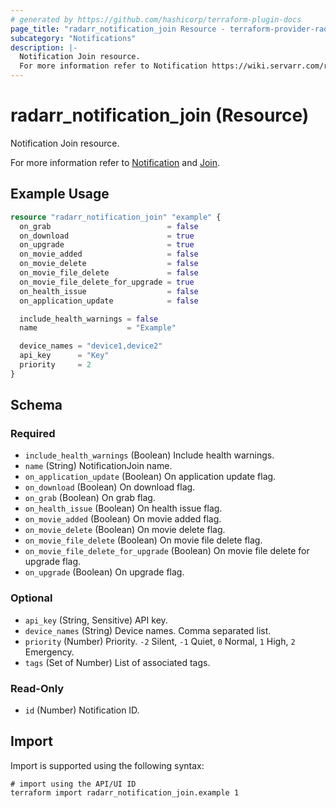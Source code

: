 ```yaml
---
# generated by https://github.com/hashicorp/terraform-plugin-docs
page_title: "radarr_notification_join Resource - terraform-provider-radarr"
subcategory: "Notifications"
description: |-
  Notification Join resource.
  For more information refer to Notification https://wiki.servarr.com/radarr/settings#connect and Join https://wiki.servarr.com/radarr/supported#join.
---
```


# radarr_notification_join (Resource)

<!-- subcategory:Notifications -->Notification Join resource.
For more information refer to [Notification](https://wiki.servarr.com/radarr/settings#connect) and [Join](https://wiki.servarr.com/radarr/supported#join).

## Example Usage

```terraform
resource "radarr_notification_join" "example" {
  on_grab                          = false
  on_download                      = true
  on_upgrade                       = true
  on_movie_added                   = false
  on_movie_delete                  = false
  on_movie_file_delete             = false
  on_movie_file_delete_for_upgrade = true
  on_health_issue                  = false
  on_application_update            = false

  include_health_warnings = false
  name                    = "Example"

  device_names = "device1,device2"
  api_key      = "Key"
  priority     = 2
}
```

<!-- schema generated by tfplugindocs -->
## Schema

### Required

- `include_health_warnings` (Boolean) Include health warnings.
- `name` (String) NotificationJoin name.
- `on_application_update` (Boolean) On application update flag.
- `on_download` (Boolean) On download flag.
- `on_grab` (Boolean) On grab flag.
- `on_health_issue` (Boolean) On health issue flag.
- `on_movie_added` (Boolean) On movie added flag.
- `on_movie_delete` (Boolean) On movie delete flag.
- `on_movie_file_delete` (Boolean) On movie file delete flag.
- `on_movie_file_delete_for_upgrade` (Boolean) On movie file delete for upgrade flag.
- `on_upgrade` (Boolean) On upgrade flag.

### Optional

- `api_key` (String, Sensitive) API key.
- `device_names` (String) Device names. Comma separated list.
- `priority` (Number) Priority. `-2` Silent, `-1` Quiet, `0` Normal, `1` High, `2` Emergency.
- `tags` (Set of Number) List of associated tags.

### Read-Only

- `id` (Number) Notification ID.

## Import

Import is supported using the following syntax:

```shell
# import using the API/UI ID
terraform import radarr_notification_join.example 1
```
